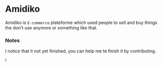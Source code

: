 # Amidiko 
Amidiko is `E-commerce` plateforme which used people to sell and buy things the don't use anymore or something like that.

### Notes
I notice that it not yet finished, you can help me te finish it by contributing.


!
